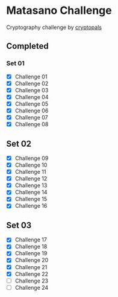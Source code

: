 # Matasano Challenge

Cryptography challenge by [cryptopals](https://cryptopals.com/)

## Completed

### Set 01

- [x] Challenge 01
- [x] Challenge 02
- [x] Challenge 03
- [x] Challenge 04
- [x] Challenge 05
- [x] Challenge 06
- [x] Challenge 07
- [x] Challenge 08

## Set 02

- [x] Challenge 09
- [x] Challenge 10
- [x] Challenge 11
- [x] Challenge 12
- [x] Challenge 13
- [x] Challenge 14
- [x] Challenge 15
- [x] Challenge 16

## Set 03

- [x] Challenge 17
- [x] Challenge 18
- [x] Challenge 19
- [x] Challenge 20
- [x] Challenge 21
- [x] Challenge 22
- [ ] Challenge 23
- [ ] Challenge 24
